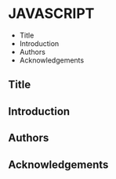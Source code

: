 # JAVASCRIPT
 
 - Title
 - Introduction
 - Authors
 - Acknowledgements

## Title

## Introduction

## Authors

## Acknowledgements


